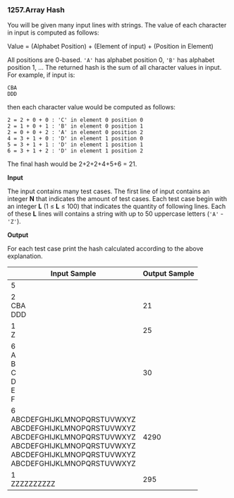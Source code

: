 ### 1257.Array Hash

You will be given many input lines with strings. The value of each character in input is computed as follows:

Value = (Alphabet Position) + (Element of input) + (Position in Element)

All positions are 0-based. `'A'` has alphabet position 0, `'B'` has alphabet position 1, ... The returned hash is the sum of all character values in input. For example, if input is:

```
CBA
DDD
```

then each character value would be computed as follows:

```
2 = 2 + 0 + 0 : 'C' in element 0 position 0
2 = 1 + 0 + 1 : 'B' in element 0 position 1
2 = 0 + 0 + 2 : 'A' in element 0 position 2
4 = 3 + 1 + 0 : 'D' in element 1 position 0
5 = 3 + 1 + 1 : 'D' in element 1 position 1
6 = 3 + 1 + 2 : 'D' in element 1 position 2
```

The final hash would be 2+2+2+4+5+6 = 21.

**Input**

The input contains many test cases. The first line of input contains an integer **N** that indicates the amount of test cases. Each test case begin with an integer **L** (1 ≤ **L** ≤ 100) that indicates the quantity of following lines. Each of these **L** lines will contains a string with up to 50 uppercase letters (`'A'` - `'Z'`).

**Output**

For each test case print the hash calculated according to the above explanation.


| Input Sample | Output Sample |
| ------------ | ------------- |
| 5 |   |
| 2<br>CBA<br>DDD | 21 |
| 1<br>Z | 25 |
| 6<br>A<br>B<br>C<br>D<br>E<br>F | 30 |
| 6<br>ABCDEFGHIJKLMNOPQRSTUVWXYZ<br>ABCDEFGHIJKLMNOPQRSTUVWXYZ<br>ABCDEFGHIJKLMNOPQRSTUVWXYZ<br>ABCDEFGHIJKLMNOPQRSTUVWXYZ<br>ABCDEFGHIJKLMNOPQRSTUVWXYZ<br>ABCDEFGHIJKLMNOPQRSTUVWXYZ | 4290 |
| 1<br>ZZZZZZZZZZ | 295 |
